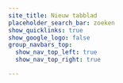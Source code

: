 ```yaml
---
site_title: Nieuw tabblad
placeholder_search_bar: zoeken
show_quicklinks: true
show_google_logo: false
group_navbars_top:
  show_nav_top_left: true
  show_nav_top_right: true

---
```

